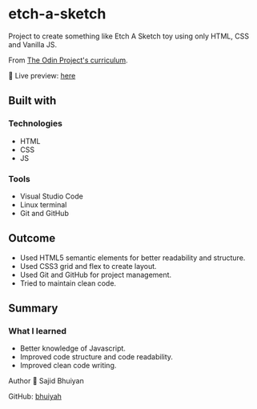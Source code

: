 # etch-a-sketch
Project to create something like Etch A Sketch toy using only HTML, CSS and Vanilla JS.

From [The Odin Project's curriculum](https://www.theodinproject.com/lessons/foundations-etch-a-sketch).

🔗 Live preview: [here](https://bhuiyah.github.io/etch-a-sketch/)

## Built with
### Technologies
- HTML
- CSS
- JS

### Tools
- Visual Studio Code
- Linux terminal
- Git and GitHub

## Outcome
- Used HTML5 semantic elements for better readability and structure.
- Used CSS3 grid and flex to create layout.
- Used Git and GitHub for project management.
- Tried to maintain clean code.

## Summary
### What I learned
- Better knowledge of Javascript.
- Improved code structure and code readability.
- Improved clean code writing.

Author
👤 Sajid Bhuiyan

GitHub: [bhuiyah](https://github.com/bhuiyah)
